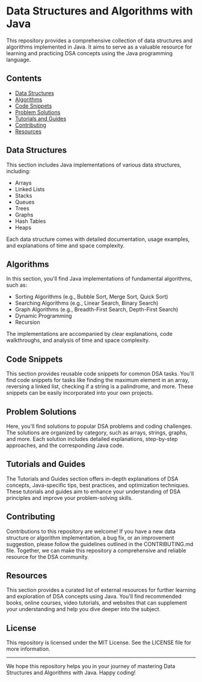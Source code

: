 # Data Structures and Algorithms with Java

This repository provides a comprehensive collection of data structures and algorithms implemented in Java. It aims to serve as a valuable resource for learning and practicing DSA concepts using the Java programming language.

## Contents

- [Data Structures](#data-structures)
- [Algorithms](#algorithms)
- [Code Snippets](#code-snippets)
- [Problem Solutions](#problem-solutions)
- [Tutorials and Guides](#tutorials-and-guides)
- [Contributing](#contributing)
- [Resources](#resources)

## Data Structures

This section includes Java implementations of various data structures, including:

- Arrays
- Linked Lists
- Stacks
- Queues
- Trees
- Graphs
- Hash Tables
- Heaps

Each data structure comes with detailed documentation, usage examples, and explanations of time and space complexity.

## Algorithms

In this section, you'll find Java implementations of fundamental algorithms, such as:

- Sorting Algorithms (e.g., Bubble Sort, Merge Sort, Quick Sort)
- Searching Algorithms (e.g., Linear Search, Binary Search)
- Graph Algorithms (e.g., Breadth-First Search, Depth-First Search)
- Dynamic Programming
- Recursion

The implementations are accompanied by clear explanations, code walkthroughs, and analysis of time and space complexity.

## Code Snippets

This section provides reusable code snippets for common DSA tasks. You'll find code snippets for tasks like finding the maximum element in an array, reversing a linked list, checking if a string is a palindrome, and more. These snippets can be easily incorporated into your own projects.

## Problem Solutions

Here, you'll find solutions to popular DSA problems and coding challenges. The solutions are organized by category, such as arrays, strings, graphs, and more. Each solution includes detailed explanations, step-by-step approaches, and the corresponding Java code.

## Tutorials and Guides

The Tutorials and Guides section offers in-depth explanations of DSA concepts, Java-specific tips, best practices, and optimization techniques. These tutorials and guides aim to enhance your understanding of DSA principles and improve your problem-solving skills.

## Contributing

Contributions to this repository are welcome! If you have a new data structure or algorithm implementation, a bug fix, or an improvement suggestion, please follow the guidelines outlined in the CONTRIBUTING.md file. Together, we can make this repository a comprehensive and reliable resource for the DSA community.

## Resources

This section provides a curated list of external resources for further learning and exploration of DSA concepts using Java. You'll find recommended books, online courses, video tutorials, and websites that can supplement your understanding and help you dive deeper into the subject.

## License

This repository is licensed under the MIT License. See the LICENSE file for more information.

---

We hope this repository helps you in your journey of mastering Data Structures and Algorithms with Java. Happy coding!


